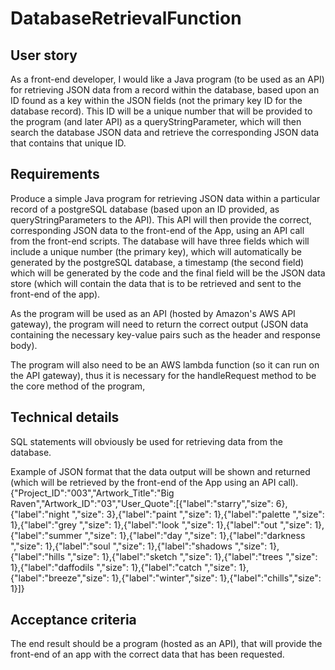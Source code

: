 # DatabaseRetrievalFunction

## User story
As a front-end developer, I would like a Java program (to be used as an API) for retrieving JSON data from a record within the database, based upon an ID found as a key within the JSON fields (not the primary key ID for the database record). This ID will be a unique number that will be provided to the program (and later API) as a queryStringParameter, which will then search the database JSON data and retrieve the corresponding JSON data that contains that unique ID.   

## Requirements
Produce a simple Java program for retrieving JSON data within a particular record of a postgreSQL database (based upon an ID provided, as queryStringParameters to the API). This API will then provide the correct, corresponding JSON data to the front-end of the App, using an API call from the front-end scripts. The database will have three fields which will include a unique number (the primary key), which will automatically be generated by the postgreSQL database, a timestamp (the second field) which will be generated by the code and the final field will be the JSON data store (which will contain the data that is to be retrieved and sent to the front-end of the app). 

As the program will be used as an API (hosted by Amazon's AWS API gateway), the program will need to return the correct output (JSON data containing the necessary key-value pairs such as the header and response body). 

The program will also need to be an AWS lambda function (so it can run on the API gateway), thus it is necessary for the handleRequest method to be the core method of the program, 

## Technical details
SQL statements will obviously be used for retrieving data from the database.

Example of JSON format that the data output will be shown and returned (which will be retrieved by the front-end of the App using an API call).
{"Project_ID":"003","Artwork_Title":"Big Raven","Artwork_ID":"03","User_Quote":[{"label":"starry","size": 6},{"label":"night  ","size": 3},{"label":"paint  ","size": 1},{"label":"palette ","size": 1},{"label":"grey ","size": 1},{"label":"look ","size": 1},{"label":"out ","size": 1},{"label":"summer ","size": 1},{"label":"day ","size": 1},{"label":"darkness ","size": 1},{"label":"soul ","size": 1},{"label":"shadows ","size": 1},{"label":"hills ","size": 1},{"label":"sketch ","size": 1},{"label":"trees ","size": 1},{"label":"daffodils ","size": 1},{"label":"catch ","size": 1},{"label":"breeze","size": 1},{"label":"winter","size": 1},{"label":"chills","size": 1}]}

## Acceptance criteria
The end result should be a program (hosted as an API), that will provide the front-end of an app with the correct data that has been requested. 
